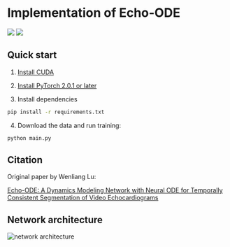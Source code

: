 # Implementation of Echo-ODE
<a href="https://pytorch.org/"><img src="https://img.shields.io/badge/PyTorch-v1.13+-red.svg?logo=PyTorch&style=for-the-badge" /></a>
<a href="#"><img src="https://img.shields.io/badge/python-v3.6+-blue.svg?logo=python&style=for-the-badge" /></a>

## Quick start

1. [Install CUDA](https://developer.nvidia.com/cuda-downloads)

2. [Install PyTorch 2.0.1 or later](https://pytorch.org/get-started/locally/)

3. Install dependencies
```bash
pip install -r requirements.txt
```

4. Download the data and run training:
```bash
python main.py
```
## Citation
Original paper by Wenliang Lu:

[Echo-ODE: A Dynamics Modeling Network with Neural ODE for Temporally Consistent Segmentation of Video Echocardiograms](https://github.com/luwenlianglu/EchoODE)
## Network architecture
![network architecture](https://github.com/luwenlianglu/EchoODE/blob/master/overview.png)
